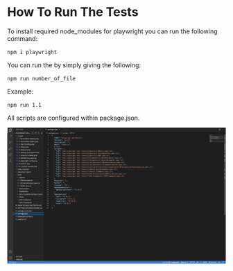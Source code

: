 # How To Run The Tests

To install required node_modules for playwright you can run the following command:
```
npm i playwright
```
You can run the by simply giving the following:
```
npm run number_of_file
```
Example:
```
npm run 1.1
```
All scripts are configured within package.json.

![image](./images/12.%20script.png)